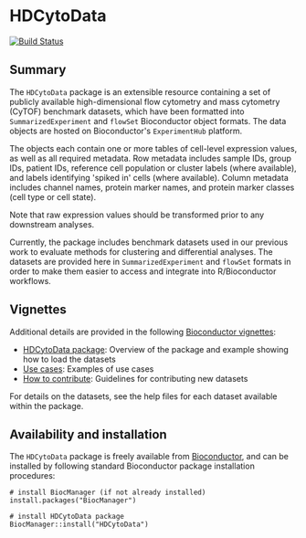 # HDCytoData

[![Build Status](https://travis-ci.org/lmweber/HDCytoData.svg?branch=master)](https://travis-ci.org/lmweber/HDCytoData)


## Summary

The `HDCytoData` package is an extensible resource containing a set of publicly available high-dimensional flow cytometry and mass cytometry (CyTOF) benchmark datasets, which have been formatted into `SummarizedExperiment` and `flowSet` Bioconductor object formats. The data objects are hosted on Bioconductor's `ExperimentHub` platform.

The objects each contain one or more tables of cell-level expression values, as well as all required metadata. Row metadata includes sample IDs, group IDs, patient IDs, reference cell population or cluster labels (where available), and labels identifying 'spiked in' cells (where available). Column metadata includes channel names, protein marker names, and protein marker classes (cell type or cell state).

Note that raw expression values should be transformed prior to any downstream analyses.

Currently, the package includes benchmark datasets used in our previous work to evaluate methods for clustering and differential analyses. The datasets are provided here in `SummarizedExperiment` and `flowSet` formats in order to make them easier to access and integrate into R/Bioconductor workflows.


## Vignettes

Additional details are provided in the following [Bioconductor vignettes](http://bioconductor.org/packages/HDCytoData):

- [HDCytoData package](http://bioconductor.org/packages/release/data/experiment/vignettes/HDCytoData/inst/doc/HDCytoData_package.html): Overview of the package and example showing how to load the datasets
- [Use cases](http://bioconductor.org/packages/release/data/experiment/vignettes/HDCytoData/inst/doc/Use_cases.html): Examples of use cases
- [How to contribute](http://bioconductor.org/packages/release/data/experiment/vignettes/HDCytoData/inst/doc/How_to_contribute.html): Guidelines for contributing new datasets

For details on the datasets, see the help files for each dataset available within the package.


## Availability and installation

The `HDCytoData` package is freely available from [Bioconductor](http://bioconductor.org/packages/HDCytoData), and can be installed by following standard Bioconductor package installation procedures:

```{r}
# install BiocManager (if not already installed)
install.packages("BiocManager")

# install HDCytoData package
BiocManager::install("HDCytoData")
```

